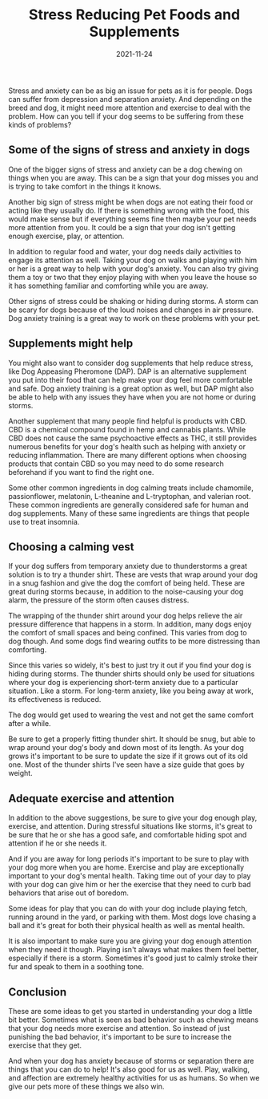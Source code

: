 ﻿---
title: "Stress Reducing Pet Foods and Supplements"
date: "2021-11-24"
hero_image: "./stress-free-dog.jpg"
hero_image_alt: "A Cute Dog Smelling Flowers"
hero_image_credit_text: "Jakob Owens"
hero_image_credit_link: "https://unsplash.com/@jakobowens1?utm_source=unsplash&utm_medium=referral&utm_content=creditCopyText"
---
  
Stress and anxiety can be as big an issue for pets as it is for people. Dogs can suffer from depression and separation anxiety. And depending on the breed and dog, it might need more attention and exercise to deal with the problem. How can you tell if your dog seems to be suffering from these kinds of problems?

## Some of the signs of stress and anxiety in dogs
One of the bigger signs of stress and anxiety can be a dog chewing on things when you are away.  This can be a sign that your dog misses you and is trying to take comfort in the things it knows.

Another big sign of stress might be when dogs are not eating their food or acting like they usually do. If there is something wrong with the food, this would make sense but if everything seems fine then maybe your pet needs more attention from you. It could be a sign that your dog isn't getting enough exercise, play, or attention.

In addition to regular food and water, your dog needs daily activities to engage its attention as well. Taking your dog on walks and playing with him or her is a great way to help with your dog's anxiety. You can also try giving them a toy or two that they enjoy playing with when you leave the house so it has something familiar and comforting while you are away.

Other signs of stress could be shaking or hiding during storms.  A storm can be scary for dogs because of the loud noises and changes in air pressure. Dog anxiety training is a great way to work on these problems with your pet.

## Supplements might help
You might also want to consider dog supplements that help reduce stress, like Dog Appeasing Pheromone (DAP). DAP is an alternative supplement you put into their food that can help make your dog feel more comfortable and safe. Dog anxiety training is a great option as well, but DAP might also be able to help with any issues they have when you are not home or during storms.

Another supplement that many people find helpful is products with CBD.   CBD is a chemical compound found in hemp and cannabis plants. While CBD does not cause the same psychoactive effects as THC, it still provides numerous benefits for your dog's health such as helping with anxiety or reducing inflammation. There are many different options when choosing products that contain CBD so you may need to do some research beforehand if you want to find the right one.

Some other common ingredients in dog calming treats include chamomile, passionflower, melatonin, L-theanine and L-tryptophan, and valerian root.  These common ingredients are generally considered safe for human and dog supplements. Many of these same ingredients are things that people use to treat insomnia. 

## Choosing a calming vest
If your dog suffers from temporary anxiety due to thunderstorms a great solution is to try a thunder shirt. These are vests that wrap around your dog in a snug fashion and give the dog the comfort of being held. These are great during storms because, in addition to the noise-causing your dog alarm, the pressure of the storm often causes distress. 

The wrapping of the thunder shirt around your dog helps relieve the air pressure difference that happens in a storm. In addition, many dogs enjoy the comfort of small spaces and being confined. This varies from dog to dog though. And some dogs find wearing outfits to be more distressing than comforting.

Since this varies so widely, it's best to just try it out if you find your dog is hiding during storms. The thunder shirts should only be used for situations where your dog is experiencing short-term anxiety due to a particular situation. Like a storm. For long-term anxiety, like you being away at work, its effectiveness is reduced.

The dog would get used to wearing the vest and not get the same comfort after a while.

Be sure to get a properly fitting thunder shirt. It should be snug, but able to wrap around your dog's body and down most of its length. As your dog grows it's important to be sure to update the size if it grows out of its old one. Most of the thunder shirts I've seen have a size guide that goes by weight. 

## Adequate exercise and attention
In addition to the above suggestions, be sure to give your dog enough play, exercise, and attention. During stressful situations like storms, it's great to be sure that he or she has a good safe, and comfortable hiding spot and attention if he or she needs it.

And if you are away for long periods it's important to be sure to play with your dog more when you are home. Exercise and play are exceptionally important to your dog's mental health. Taking time out of your day to play with your dog can give him or her the exercise that they need to curb bad behaviors that arise out of boredom. 

Some ideas for play that you can do with your dog include playing fetch, running around in the yard, or parking with them. Most dogs love chasing a ball and it's great for both their physical health as well as mental health.

It is also important to make sure you are giving your dog enough attention when they need it though. Playing isn't always what makes them feel better, especially if there is a storm. Sometimes it's good just to calmly stroke their fur and speak to them in a soothing tone.

## Conclusion
These are some ideas to get you started in understanding your dog a little bit better. Sometimes what is seen as bad behavior such as chewing means that your dog needs more exercise and attention. So instead of just punishing the bad behavior, it's important to be sure to increase the exercise that they get.

And when your dog has anxiety because of storms or separation there are things that you can do to help! It's also good for us as well. Play, walking, and affection are extremely healthy activities for us as humans. So when we give our pets more of these things we also win.